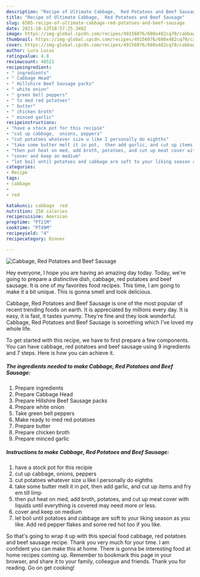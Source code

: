 ```yaml
---
description: "Recipe of Ultimate Cabbage,  Red Potatoes and Beef Sausage"
title: "Recipe of Ultimate Cabbage,  Red Potatoes and Beef Sausage"
slug: 6505-recipe-of-ultimate-cabbage-red-potatoes-and-beef-sausage
date: 2021-10-13T18:57:25.348Z
image: https://img-global.cpcdn.com/recipes/49156076/680x482cq70/cabbage-red-potatoes-and-beef-sausage-recipe-main-photo.jpg
thumbnail: https://img-global.cpcdn.com/recipes/49156076/680x482cq70/cabbage-red-potatoes-and-beef-sausage-recipe-main-photo.jpg
cover: https://img-global.cpcdn.com/recipes/49156076/680x482cq70/cabbage-red-potatoes-and-beef-sausage-recipe-main-photo.jpg
author: Lura Lucas
ratingvalue: 4.8
reviewcount: 48521
recipeingredient:
- " ingredients"
- " Cabbage Head"
- " Hillshire Beef Sausage packs"
- " white onion"
- " green bell peppers"
- " to med red potatoes"
- " butter"
- " chicken broth"
- " minced garlic"
recipeinstructions:
- "have a stock pot for this recipie"
- "cut up cabbage,  onions, peppers"
- "cut potatoes whatever size u like I personally do eighths"
- "take some butter melt it in pot,  then add garlic, and cut up items and fry em till limp"
- "then put heat on med, add broth, potatoes, and cut up meat cover with liquids until everything is covered may need more or less."
- "cover and keep on medium"
- "let boil until potatoes and cabbage are soft to your liking season as you like. Add red pepper flakes and some red hot too if you like."
categories:
- Recipe
tags:
- cabbage
- 
- red

katakunci: cabbage  red 
nutrition: 256 calories
recipecuisine: American
preptime: "PT21M"
cooktime: "PT49M"
recipeyield: "4"
recipecategory: Dinner

---
```



![Cabbage,  Red Potatoes and Beef Sausage](https://img-global.cpcdn.com/recipes/49156076/680x482cq70/cabbage-red-potatoes-and-beef-sausage-recipe-main-photo.jpg)

Hey everyone, I hope you are having an amazing day today. Today, we're going to prepare a distinctive dish, cabbage,  red potatoes and beef sausage. It is one of my favorites food recipes. This time, I am going to make it a bit unique. This is gonna smell and look delicious.

Cabbage,  Red Potatoes and Beef Sausage is one of the most popular of recent trending foods on earth. It is appreciated by millions every day. It is easy, it is fast, it tastes yummy. They're fine and they look wonderful. Cabbage,  Red Potatoes and Beef Sausage is something which I've loved my whole life.




To get started with this recipe, we have to first prepare a few components. You can have cabbage,  red potatoes and beef sausage using 9 ingredients and 7 steps. Here is how you can achieve it.

<!--inarticleads1-->

##### The ingredients needed to make Cabbage,  Red Potatoes and Beef Sausage:

1. Prepare  ingredients
1. Prepare  Cabbage Head
1. Prepare  Hillshire Beef Sausage packs
1. Prepare  white onion
1. Take  green bell peppers
1. Make ready  to med red potatoes
1. Prepare  butter
1. Prepare  chicken broth
1. Prepare  minced garlic




<!--inarticleads2-->

##### Instructions to make Cabbage,  Red Potatoes and Beef Sausage:

1. have a stock pot for this recipie
1. cut up cabbage,  onions, peppers
1. cut potatoes whatever size u like I personally do eighths
1. take some butter melt it in pot,  then add garlic, and cut up items and fry em till limp
1. then put heat on med, add broth, potatoes, and cut up meat cover with liquids until everything is covered may need more or less.
1. cover and keep on medium
1. let boil until potatoes and cabbage are soft to your liking season as you like. Add red pepper flakes and some red hot too if you like.




So that's going to wrap it up with this special food cabbage,  red potatoes and beef sausage recipe. Thank you very much for your time. I am confident you can make this at home. There is gonna be interesting food at home recipes coming up. Remember to bookmark this page in your browser, and share it to your family, colleague and friends. Thank you for reading. Go on get cooking!
